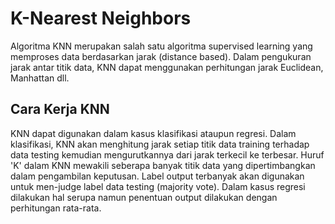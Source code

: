 # K-Nearest Neighbors
Algoritma KNN merupakan salah satu algoritma supervised learning yang memproses data berdasarkan jarak (distance based).
Dalam pengukuran jarak antar titik data, KNN dapat menggunakan perhitungan jarak Euclidean, Manhattan dll.
## Cara Kerja KNN
KNN dapat digunakan dalam kasus klasifikasi ataupun regresi. Dalam klasifikasi, KNN akan menghitung jarak setiap titik data training terhadap data testing kemudian mengurutkannya dari jarak terkecil ke terbesar. Huruf 'K' dalam KNN mewakili seberapa banyak titik data yang dipertimbangkan dalam pengambilan keputusan. Label output terbanyak akan digunakan untuk men-judge label data testing (majority vote).
Dalam kasus regresi dilakukan hal serupa namun penentuan output dilakukan dengan perhitungan rata-rata.
